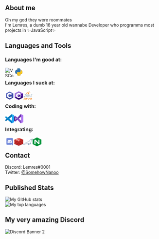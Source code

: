 ## About me
Oh my god they were roommates \
I'm Lemres, a dumb 16 year old wannabe Developer who programms most projects in ✨JavaScript✨

## Languages and Tools

### Languages I'm good at:
<img align="left" alt="VSCode" width="30px" height="30px" src="https://upload.wikimedia.org/wikipedia/commons/thumb/9/99/Unofficial_JavaScript_logo_2.svg/512px-Unofficial_JavaScript_logo_2.svg.png"/>
<img style="padding: 1.5px" align="left" alt="Python" width="26px" src="https://raw.githubusercontent.com/Mempler/Mempler/master/assets//py.svg"/> <br/>

### Languages I suck at:

<img align="left" alt="C" width="30px" height="30px" src="https://raw.githubusercontent.com/Mempler/Mempler/master/assets//c.svg"/>
<img align="left" alt="CS" width="30px" height="30px" src="https://raw.githubusercontent.com/Mempler/Mempler/master/assets//csharp.svg"/>
<img align="left" alt="Java" width="30px" height="30px" src="https://raw.githubusercontent.com/Mempler/Mempler/master/assets//java.svg"/>

</br>

### Coding with:

<img align="left" alt="VSCode" width="30px" height="30px" src="https://raw.githubusercontent.com/Mempler/Mempler/master/assets//visual-studio-code.svg"/>
<img align="left" alt="VS" width="30px" height="30px" src="https://raw.githubusercontent.com/Mempler/Mempler/master/assets//vs2019.svg"/> <br/>

### Integrating:
<img align="left" alt="discord" width="30px" height="30px" src="https://raw.githubusercontent.com/Mempler/Mempler/master/assets//discord.svg"/>
<img align="left" alt="redis" width="30px" height="30px" src="https://raw.githubusercontent.com/Mempler/Mempler/master/assets//redis.svg"/>
<img align="left" alt="mysql" width="30px" height="30px" src="https://raw.githubusercontent.com/Mempler/Mempler/master/assets//mariadb.png"/>
<img align="left" alt="nginx" width="30px" height="30px" src="https://raw.githubusercontent.com/Mempler/Mempler/master/assets//nginx.svg"/> <br/>


## Contact
Discord: Lemres#0001 \
Twitter: [@SomehowNanoo](https://twitter.com/somehownanoo)

## Published Stats

![My GitHub stats](https://github-readme-stats.vercel.app/api?username=mxnuuel&show_icons=true&theme=radical) <br/>
![My top languages](https://github-readme-stats.vercel.app/api/top-langs/?username=mxnuuel&theme=radical)

## My very amazing Discord
![Discord Banner 2](https://discordapp.com/api/guilds/633338217331949595/widget.png?style=banner2)
